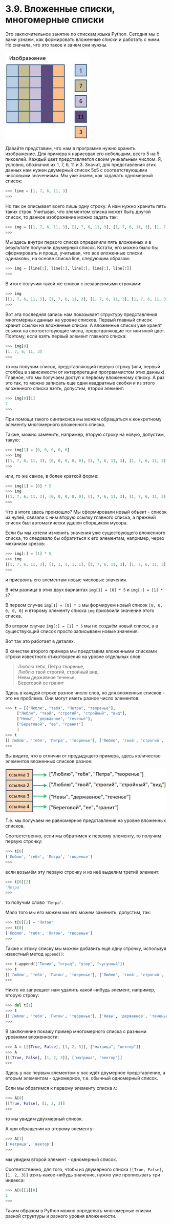 # 3.9. Вложенные списки, многомерные списки

Это заключительное занятие по спискам языка Python. Сегодня мы с вами узнаем, как формировать вложенные списки и работать с ними. Но сначала, что это такое и зачем они нужны.

![Двумерный список 5x5](../pictures/03-pictures/03.09.01.jpg "Двумерный список 5x5")

Давайте представим, что нам в программе нужно хранить изображение. Для примера я нарисовал его небольшим, всего 5 на 5 пикселей. Каждый цвет представляется своим уникальным числом. Я, условно, обозначил их 1, 7, 6, 11 и 3. Значит, для представления этих данных нам нужен двумерный список 5x5 с соответствующими числовыми значениями. Мы уже знаем, как задавать одномерный список:

```python
>>> line = [1, 7, 6, 11, 3]
>>>
```

Но так он описывает всего лишь одну строку. А нам нужно хранить пять таких строк. Учитывая, что элементом списка может быть другой список, то данное изображение можно задать так:

```python
>>> img = [[1, 7, 6, 11, 3], [1, 7, 6, 11, 3], [1, 7, 6, 11, 3], [1, 7, 6, 11, 3], [1, 7, 6, 11, 3]]
>>>
```

Мы здесь внутри первого списка определили пять вложенных и в результате получили двумерный список. Кстати, его можно было бы сформировать и проще, учитывая, что все вложенные списки одинаковы, на основе списка line, следующим образом:

```python
>>> img = [line[:], line[:], line[:], line[:], line[:]]
>>>
```

В итоге получим такой же список с независимыми строками:

```python
>>> img
[[1, 7, 6, 11, 3], [1, 7, 6, 11, 3], [1, 7, 6, 11, 3], [1, 7, 6, 11, 3], [1, 7, 6, 11, 3]]
>>>
```

Вот эта последняя запись нам показывает структуру представления многомерных данных на уровне списков. Первый главный список хранит ссылки на вложенные списки. А вложенные списки уже хранят ссылки на соответствующие числа, представляющие тот или иной цвет. Поэтому, если взять первый элемент главного списка:

```python
>>> img[0]
[1, 7, 6, 11, 3]
>>>
```

то мы получим список, представляющий первую строку (или, первый столбец в зависимости от интерпретации программистом этих данных). Главное, что мы получаем доступ к первому вложенному списку. А раз это так, то можно записать еще одни квадратные скобки и из этого вложенного списка взять, допустим, второй элемент:

```python
>>> img[0][1]
7
>>>
```

При помощи такого синтаксиса мы можем обращаться к конкретному элементу многомерного вложенного списка.

Также, можно заменить, например, вторую строку на новую, допустим, такую:

```python
>>> img[1] = [0, 0, 0, 0, 0]
>>> img
[[1, 7, 6, 11, 3], [0, 0, 0, 0, 0], [1, 7, 6, 11, 3], [1, 7, 6, 11, 3], [1, 7, 6, 11, 3]]
>>>
```

или, то же самое, в более краткой форме:

```python
>>> img[1] = [0] * 5
>>> img
[[1, 7, 6, 11, 3], [0, 0, 0, 0, 0], [1, 7, 6, 11, 3], [1, 7, 6, 11, 3], [1, 7, 6, 11, 3]]
>>>
```

Что в итоге здесь произошло? Мы сформировали новый объект - список из нулей, связали с ним вторую ссылку главного списка, а прежний список был автоматически удален сборщиком мусора.

Если бы мы хотели изменить значения уже существующего вложенного списка, то следовало бы обратиться к его элементам, например, через механизм срезов:

```python
>>> img[:] = [1] * 5
>>> img
[[1, 7, 6, 11, 3], [1, 1, 1, 1, 1], [1, 7, 6, 11, 3], [1, 7, 6, 11, 3], [1, 7, 6, 11, 3]]
>>>
```

и присвоить его элементам новые числовые значения.

В чём разница в этих двух вариантах `img[1] = [0] * 5` и `img[:] = [1] * 5`?

В первом случае `img[1] = [0] * 5` мы формируем новый список `[0, 0, 0, 0, 0]` и второму элементу списка `img` присвоили значение этого списка.

Во втором случае `img[:] = [1] * 5` мы не создаём новый список, а в существующий список просто записываем новые значения.

Вот так это работает в деталях.

В качестве второго примера мы представим вложенными списками строки известного стихотворения на уровне отдельных слов:

> Люблю тебя, Петра творенье,\
> Люблю твой строгий, стройный вид,\
> Невы державное теченье,\
> Береговой ее гранит

Здесь в каждой строке разное число слов, но для вложенных списков - это не проблема. Они могут иметь разное число элементов:

```python
>>> t = [["Люблю", "тебя", "Петра", "творенье"],
     ["Люблю", "твой", "строгий", "стройный", "вид"],
     ["Невы", "державное", "теченье"],
     ["Береговой", "ее", "гранит"]
     ]
>>> t
[['Люблю', 'тебя', 'Петра', 'творенье'], ['Люблю', 'твой', 'строгий', 'стройный', 'вид'], ['Невы', 'державное', 'теченье'], ['Береговой', 'ее', 'гранит']]
>>>
```

Вы видите, что в отличии от предыдущего примера, здесь количество элементов вложенных списков разное:

![Двумерный список стихотворения](../pictures/03-pictures/03.09.02.jpg "Двумерный список стихотворения")

Т.е. мы получаем не равномерное представление на уровне вложенных списков.

Соответственно, если мы обратимся к первому элементу, то получим первую строчку:

```python
>>> t[0]
['Люблю', 'тебя', 'Петра', 'творенье']
>>>
```

если возьмём эту первую строчку и из неё выделим третий элемент:

```python
>>> t[0][2]
'Петра'
>>>
```

то получим слово `'Петра'`.

Мало того мы его можем мы его можем заменить, допустим, так:

```python
>>> t[0][2] = "Питон"
>>> t[0]
['Люблю', 'тебя', 'Питон', 'творенье']
>>>
```

Также к этому списку мы можем добавить ещё одну строчку, используя известный метод `append()`:

```python
>>> t.append(["Твоих", "оград", "узор", "чугунный"])
>>> t
[['Люблю', 'тебя', 'Питон', 'творенье'], ['Люблю', 'твой', 'строгий', 'стройный', 'вид'], ['Невы', 'державное', 'теченье'], ['Береговой', 'ее', 'гранит'], ['Твоих', 'оград', 'узор', 'чугунный']]
>>>
```

Никто не запрещает нам удалить какой-нибудь элемент, например, вторую строку:

```python
>>> del t[1]
>>> t
[['Люблю', 'тебя', 'Питон', 'творенье'], ['Невы', 'державное', 'теченье'], ['Береговой', 'ее', 'гранит'], ['Твоих', 'оград', 'узор', 'чугунный']]
>>>
```

В заключение покажу пример многомерного списка с разными уровнями вложенности:

```python
>>> A = [[[True, False], [1, 2, 3]], ["матрица", "вектор"]]
>>> A
[[[True, False], [1, 2, 3]], ['матрица', 'вектор']]
>>>
```

Здесь у нас первым элементом у нас идёт двумерное представление, а вторым элементом - одномерное, т.е. обычный одномерный список.

Если мы обратимся к первому элементу списка `A`:

```python
>>> A[0]
[[True, False], [1, 2, 3]]
>>>
```

то мы увидим двухмерный список.

А при обращении ко второму элементу:

```python
>>> A[1]
['матрица', 'вектор']
>>>
```

мы увидим второй элемент - одномерный список.

Соответственно, для того, чтобы из двумерного списка `[[True, False], [1, 2, 3]]` взять какое-нибудь значение, нужно уже прописывать три индекса:

```python
>>> A[0][1][0]
1
>>>
```

Таким образом в Python можно определять многомерные списки разной структуры и разного уровня вложенности.
